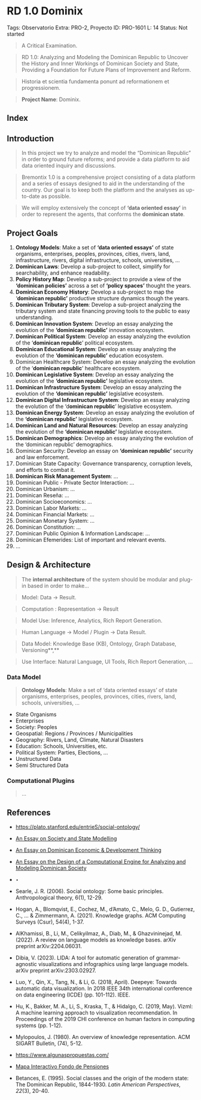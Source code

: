 # RD 1.0 Dominix

Tags: Observatorio
Extra: PRO-2, Proyecto
ID: PRO-1601
L: 14
Status: Not started

> A Critical Examination.
> 

> RD 1.0: Analyzing and Modeling the Dominican Republic to Uncover the History and Inner Workings of Dominican Society and State, Providing a Foundation for Future Plans of Improvement and Reform.
> 

> Historia et scientia fundamenta ponunt ad reformationem et progressionem.
> 

> **Project Name**: Dominix.
> 

## Index

## Introduction

> In this project we try to analyze and model the “Dominican Republic” in order to ground future reforms;  and  provide a data platform to aid data oriented inquiry and  discussions.
> 

> Bremontix 1.0 is a comprehensive project consisting of a data platform and a series of essays designed to aid in the understanding of the country. Our goal is to keep both the platform and the analyses as up-to-date as possible.
> 

> We will employ extensively the concept of **‘data oriented essay’**  in order to represent the agents, that conforms the **dominican state**.
> 

## Project Goals

1. **Ontology Models**:  Make a set of **‘data oriented essays’** of state organisms, enterprises, peoples, provinces, cities, rivers, land, infrastructure, rivers,  digital infrastructure,  schools, universities, …
2. **Dominican Laws**: Develop a sub-project to collect, simplify for searchability, and enhance readability.
3. **Policy History Map**: Develop a sub-project  to provide a view of the **‘dominican policies’** across a set of **‘policy spaces’** thought the years.
4. **Dominican Economy History**:  Develop a sub-project to map the ‘**dominican republic’** productive structure dynamics though the years.
5. **Dominican Tributary System**:  Develop a sub-project  analyzing the tributary system and state financing proving tools to the public to easy understanding.
6. **Dominican Innovation System**:  Develop an essay analyzing the evolution of the **‘dominican republic’** innovation ecosystem.
7. **Dominican Political System**:  Develop an essay analyzing the evolution of the ‘**dominican republic**’ political ecosystem.
8. **Dominican Educational System**:  Develop an essay analyzing the evolution of the **‘dominican republic’** education ecosystem.
9. Dominican Healthcare System:  Develop an essay analyzing the evolution of the ‘**dominican republic**’ healthcare ecosystem.
10. **Dominican Legislative System**:  Develop an essay analyzing the evolution of the **‘dominican republic’** legislative ecosystem.
11. **Dominican Infrastructure System**:  Develop an essay analyzing the evolution of the **‘dominican republic’** legislative ecosystem.
12. **Dominican Digital Infrastructure System**:  Develop an essay analyzing the evolution of the ‘d**ominican republic**’ legislative ecosystem.
13. **Dominican Energy System**:  Develop an essay analyzing the evolution of the **‘dominican republic’** legislative ecosystem.
14. **Dominican Land and Natural Resources**:  Develop an essay analyzing the evolution of the **‘dominican republic’** legislative ecosystem.
15. **Dominican Demographics**:  Develop an essay analyzing the evolution of the ‘dominican republic’ demographics.
16.  Dominican Security: Develop an essay on **‘dominican republic’** security and law enforcement.
17. Dominican State Capacity:  Governance transparency, corruption levels, and efforts to combat it.
18. **Dominican Risk Management System**: …
19. Dominican Public - Private Sector Interaction: …
20. Dominican Urbanism: …
21. Dominican Reseña: …
22. Dominican Socioeconomics: …
23. Dominican Labor Markets: …
24. Dominican Financial Markets: …
25. Dominican Monetary System: …
26. Dominican Constitution: …
27. Dominican Public Opinion & Information Landscape: …
28. Dominican Efemerides: List of important and relevant events.
29. …

## Design & Architecture

> The **internal architecture** of the system should be modular and plug-in based in order to make…
> 

> Model: Data → Result.
> 

> Computation : Representation → Result
> 

> Model Use: Inference, Analytics, Rich Report Generation.
> 

> Human Language → Model / Plugin → Data Result.
> 

> Data Model: Knowledge Base (KB), Ontology, Graph Database, Versioning**,**
> 

> Use Interface:   Natural Language,  UI Tools,  Rich Report Generation, …
> 

### Data Model

> **Ontology Models**:  Make a set of ‘data oriented essays’ of state organisms, enterprises, peoples, provinces, cities, rivers, land, schools, universities, …
> 
- State Organisms
- Enterprises
- Society: Peoples
- Geospatial: Regions /  Provinces /  Municipalities
- Geography: Rivers,  Land, Climate, Natural Disasters
- Education: Schools, Universities, etc.
- Political System: Parties, Elections, …
- Unstructured Data
- Semi Structured Data

### Computational Plugins

> …
> 

## References

- https://plato.stanford.edu/entrieS/social-ontology/
- [An Essay on Society and State Modelling](An%20Essay%20on%20Society%20and%20State%20Modelling%20154956e8f40e807b8975cf10617bd744.md)
- [An Essay on Dominican Economic & Development Thinking](An%20Essay%20on%20Dominican%20Economic%20&%20Development%20Think%20153956e8f40e8018999ef9a5b1c1127a.md)
- [An Essay on the Design of a Computational Engine for Analyzing and Modeling Dominican Society](An%20Essay%20on%20the%20Design%20of%20a%20Computational%20Engine%20f%20124956e8f40e80428bc4d121a03d5ed8.md)
- ‣
- Searle, J. R. (2006). Social ontology: Some basic principles. Anthropological theory, 6(1), 12-29.
- Hogan, A., Blomqvist, E., Cochez, M., d’Amato, C., Melo, G. D., Gutierrez, C., ... & Zimmermann, A. (2021). Knowledge graphs. ACM Computing Surveys (Csur), 54(4), 1-37.
- AlKhamissi, B., Li, M., Celikyilmaz, A., Diab, M., & Ghazvininejad, M. (2022). A review on language models as knowledge bases. arXiv preprint arXiv:2204.06031.
- Dibia, V. (2023). LIDA: A tool for automatic generation of grammar-agnostic visualizations and infographics using large language models. arXiv preprint arXiv:2303.02927.
- Luo, Y., Qin, X., Tang, N., & Li, G. (2018, April). Deepeye: Towards automatic data visualization. In 2018 IEEE 34th international conference on data engineering (ICDE) (pp. 101-112). IEEE.
- Hu, K., Bakker, M. A., Li, S., Kraska, T., & Hidalgo, C. (2019, May). Vizml: A machine learning approach to visualization recommendation. In Proceedings of the 2019 CHI conference on human factors in computing systems (pp. 1-12).
- Mylopoulos, J. (1980). An overview of knowledge representation. ACM SIGART Bulletin, (74), 5-12.
- https://www.algunaspropuestas.com/


- [Mapa Interactivo Fondo de Pensiones ](https://www.sipen.gob.do/tablero-interactivo-mapa)
- Betances, E. (1995). Social classes and the origin of the modern state: The Dominican Republic, 1844-1930. *Latin American Perspectives*, *22*(3), 20-40.

